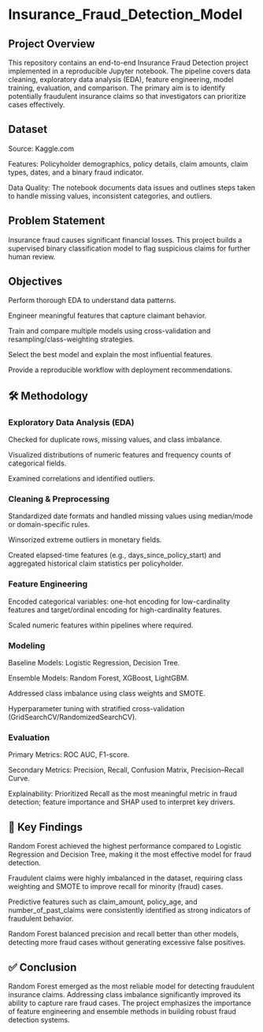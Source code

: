 # Insurance_Fraud_Detection_Model

## Project Overview

This repository contains an end-to-end Insurance Fraud Detection project implemented in a reproducible Jupyter notebook. The pipeline covers data cleaning, exploratory data analysis (EDA), feature engineering, model training, evaluation, and comparison. The primary aim is to identify potentially fraudulent insurance claims so that investigators can prioritize cases effectively.

## Dataset

Source: Kaggle.com

Features: Policyholder demographics, policy details, claim amounts, claim types, dates, and a binary fraud indicator.

Data Quality: The notebook documents data issues and outlines steps taken to handle missing values, inconsistent categories, and outliers.

## Problem Statement

Insurance fraud causes significant financial losses. This project builds a supervised binary classification model to flag suspicious claims for further human review.

## Objectives

Perform thorough EDA to understand data patterns.

Engineer meaningful features that capture claimant behavior.

Train and compare multiple models using cross-validation and resampling/class-weighting strategies.

Select the best model and explain the most influential features.

Provide a reproducible workflow with deployment recommendations.

## 🛠 Methodology
### Exploratory Data Analysis (EDA)

Checked for duplicate rows, missing values, and class imbalance.

Visualized distributions of numeric features and frequency counts of categorical fields.

Examined correlations and identified outliers.

### Cleaning & Preprocessing

Standardized date formats and handled missing values using median/mode or domain-specific rules.

Winsorized extreme outliers in monetary fields.

Created elapsed-time features (e.g., days_since_policy_start) and aggregated historical claim statistics per policyholder.

### Feature Engineering

Encoded categorical variables: one-hot encoding for low-cardinality features and target/ordinal encoding for high-cardinality features.

Scaled numeric features within pipelines where required.

### Modeling

Baseline Models: Logistic Regression, Decision Tree.

Ensemble Models: Random Forest, XGBoost, LightGBM.

Addressed class imbalance using class weights and SMOTE.

Hyperparameter tuning with stratified cross-validation (GridSearchCV/RandomizedSearchCV).

### Evaluation

Primary Metrics: ROC AUC, F1-score.

Secondary Metrics: Precision, Recall, Confusion Matrix, Precision–Recall Curve.

Explainability: Prioritized Recall as the most meaningful metric in fraud detection; feature importance and SHAP used to interpret key drivers.

## 📑 Key Findings

Random Forest achieved the highest performance compared to Logistic Regression and Decision Tree, making it the most effective model for fraud detection.

Fraudulent claims were highly imbalanced in the dataset, requiring class weighting and SMOTE to improve recall for minority (fraud) cases.

Predictive features such as claim_amount, policy_age, and number_of_past_claims were consistently identified as strong indicators of fraudulent behavior.

Random Forest balanced precision and recall better than other models, detecting more fraud cases without generating excessive false positives.

## ✅ Conclusion

Random Forest emerged as the most reliable model for detecting fraudulent insurance claims. Addressing class imbalance significantly improved its ability to capture rare fraud cases. The project emphasizes the importance of feature engineering and ensemble methods in building robust fraud detection systems.
